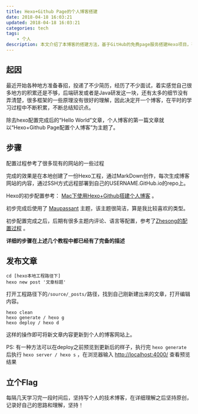 ```yaml
---
title: Hexo+Github Page的个人博客搭建
date: 2018-04-18 16:03:21
updated: 2018-04-18 16:03:21
categories: tech
tags: 
	- 个人
description: 本文介绍了本博客的搭建方法，基于GitHub的免费page服务搭建Hexo项目，有任何问题欢迎留言讨论~
---
```

## 起因
最近开始各种地方准备春招，投递了不少简历，经历了不少面试，着实感觉自己很多地方的积累还是不够，后端研发或者是Java研发这一块，还有太多的细节没有弄清楚，很多框架的一些原理没有很好的理解，因此决定开一个博客，在平时的学习过程中不断积累，不断总结知识点。


除去hexo配置完成后的“Hello World”文章，个人博客的第一篇文章就以“Hexo+Github Page配置个人博客”为主题了。
## 步骤
配置过程参考了很多现有的网站的一些过程

完成的效果是在本地创建了一份Hexo工程，通过MarkDown创作，每次生成博客网站的内容，通过SSH方式远程部署到自己的USERNAME.GitHub.io的repo上。

Hexo的初步配置参考： [Mac下使用Hexo+Github搭建个人博客](https://www.jianshu.com/p/e5f95eb990ad) 。

初步完成后使用了 [Maupassant](https://www.haomwei.com/technology/maupassant-hexo.html) 主题，该主题很简洁，算是我比较喜欢的类型。

初步配置完成之后，后期有很多主题内评论、语言等配置，参考了[Zhesong的配置过程](https://github.com/handsdirty/hexo_blog) 。

**详细的步骤在上述几个教程中都已经有了完备的描述**

## 发布文章

```
cd [hexo本地工程路径下]
hexo new post '文章标题'
```

打开工程路径下的`/source/_posts/`路径，找到自己刚新建出来的文章，打开编辑内容。
```
hexo clean
hexo generate / hexo g
hexo deploy / hexo d
```
这样的操作即可将新文章内容更新到个人的博客网站上。


PS: 有一种方法可以在deploy之前预览到更新后的样子，执行完 `hexo generate` 后执行 `hexo server / hexo s` ，在浏览器输入 [http://localhost:4000/](http://localhost:4000/) 查看预览结果

## 立个Flag
每隔几天学习完一段时间后，坚持写个人的技术博客，在详细理解之后坚持原创，记录好自己的思路和理解，坚持！
